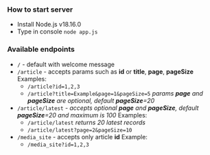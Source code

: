 ### How to start server
- Install Node.js v18.16.0
- Type in console `node app.js` 

### Available endpoints

- `/` - default with welcome message  
- `/article` - accepts params such as **id** or **title**, **page**, **pageSize**  
  Examples:
  - `/article?id=1,2,3`
  - `/article?title=Example&page=1&pageSize=5` _params **page** and **pageSize** are optional, default **pageSize**=20_
- `/article/latest` - _accepts optional **page** and **pageSize**, default **pageSize**=20 and maximum is 100_
  Examples:
  - `/article/latest` _returns 20 latest records_
  - `/article/latest?page=2&pageSize=10` 
- `/media_site` - accepts only article **id**
  Example:
  - `/media_site?id=1,2,3`
